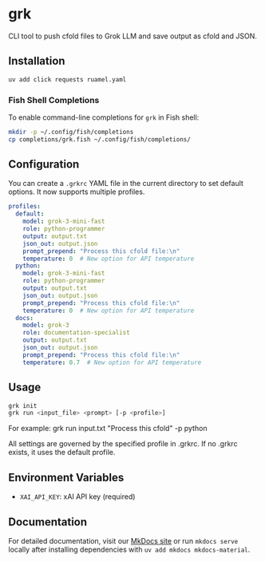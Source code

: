  # grk
 
 CLI tool to push cfold files to Grok LLM and save output as cfold and JSON.
 
 ## Installation
 
 ```bash
 uv add click requests ruamel.yaml
 ```
 
 ### Fish Shell Completions
 
 To enable command-line completions for `grk` in Fish shell:
 
 ```bash
 mkdir -p ~/.config/fish/completions
 cp completions/grk.fish ~/.config/fish/completions/
 ```
 
 ## Configuration
 
 You can create a `.grkrc` YAML file in the current directory to set default options. It now supports multiple profiles.
 
 ```yaml
 profiles:
   default:
     model: grok-3-mini-fast
     role: python-programmer
     output: output.txt
     json_out: output.json
     prompt_prepend: "Process this cfold file:\n"
     temperature: 0  # New option for API temperature
   python:
     model: grok-3-mini-fast
     role: python-programmer
     output: output.txt
     json_out: output.json
     prompt_prepend: "Process this cfold file:\n"
     temperature: 0  # New option for API temperature
   docs:
     model: grok-3
     role: documentation-specialist
     output: output.txt
     json_out: output.json
     prompt_prepend: "Process this cfold file:\n"
     temperature: 0.7  # New option for API temperature
 ```
 
 ## Usage
 
 ```bash
 grk init
 grk run <input_file> <prompt> [-p <profile>]
 ```
 
 For example:
 grk run input.txt "Process this cfold" -p python
 
 All settings are governed by the specified profile in .grkrc. If no .grkrc exists, it uses the default profile.
 
 ## Environment Variables
 
 - `XAI_API_KEY`: xAI API key (required)
 
 ## Documentation
 
 For detailed documentation, visit our [MkDocs site](./docs/index.md) or run `mkdocs serve` locally after installing dependencies with `uv add mkdocs mkdocs-material`.

